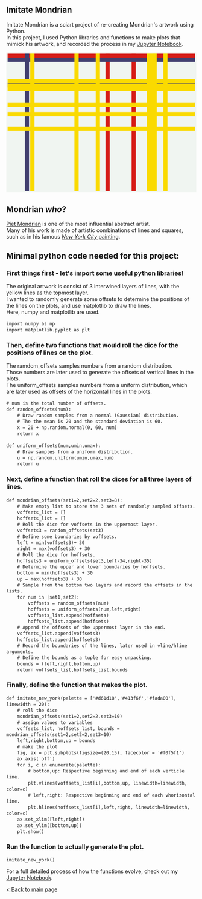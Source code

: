 ## Imitate Mondrian 
Imitate Mondrian is a sciart project of re-creating Mondrian's artwork using Python.  
In this project, I used Python libraries and functions to make plots that mimick his artwork, and recorded the process in my [Jupyter Notebook](https://github.com/zhezhen-y/sciart/blob/main/imitate_mondrian_new_york.ipynb).

<img src="images/imitate_new_york.png?raw=true">

## Mondrian *who*?
[Piet Mondrian](https://en.wikipedia.org/wiki/Piet_Mondrian) is one of the most influential abstract artist.   
Many of his work is made of artistic combinations of lines and squares, such as in his famous [*New York City* painting](https://en.wikipedia.org/wiki/New_York_City_(painting)).

## Minimal python code needed for this project:
### First things first - let's import some useful python libraries!
The original artwork is consist of 3 interwined layers of lines, with the yellow lines as the topmost layer.   
I wanted to randomly generate some offsets to determine the positions of the lines on the plots, and use matplotlib to draw the lines.   
Here, numpy and matplotlib are used.

```
import numpy as np  
import matplotlib.pyplot as plt
```
### Then, define two functions that would roll the dice for the positions of lines on the plot.

The ramdom_offsets samples numbers from a random distribution.    
Those numbers are later used to generate the offsets of vertical lines in the plots.    
The uniform_offsets samples numbers from a uniform distribution, which are later used as offsets of the horizontal lines in the plots.

```
# num is the total number of offsets.
def random_offsets(num):
    # Draw random samples from a normal (Gaussian) distribution.
    # The the mean is 20 and the standard deviation is 60.
    x = 20 + np.random.normal(0, 60, num)
    return x
    
def uniform_offsets(num,umin,umax):
    # Draw samples from a uniform distribution.
    u = np.random.uniform(umin,umax,num)
    return u
```
### Next, define a function that roll the dices for all three layers of lines.
```
def mondrian_offsets(set1=2,set2=2,set3=8):
    # Make empty list to store the 3 sets of randomly sampled offsets.
    voffsets_list = []
    hoffsets_list = []
    # Roll the dice for voffsets in the uppermost layer. 
    voffsets3 = random_offsets(set3)
    # Define some boundaries by voffsets.
    left = min(voffsets3)+ 30
    right = max(voffsets3) + 30
    # Roll the dice for hoffsets.
    hoffsets3 = uniform_offsets(set3,left-34,right-35)
    # Determine the upper and lower boundaries by hoffsets.
    bottom = min(hoffsets3) + 30
    up = max(hoffsets3) + 30
    # Sample from the bottom two layers and record the offsets in the lists.
    for num in [set1,set2]:
        voffsets = random_offsets(num)
        hoffsets = uniform_offsets(num,left,right)
        voffsets_list.append(voffsets)
        hoffsets_list.append(hoffsets)
    # Append the offsets of the uppermost layer in the end.
    voffsets_list.append(voffsets3)
    hoffsets_list.append(hoffsets3)
    # Record the boundaries of the lines, later used in vline/hline arguments. 
    # Define the bounds as a tuple for easy unpacking.
    bounds = (left,right,bottom,up)
    return voffsets_list,hoffsets_list,bounds
```
### Finally, define the function that makes the plot.
```
def imitate_new_york(palette = ['#d61d18','#413f6f','#fada00'], linewidth = 20):
    # roll the dice
    mondrian_offsets(set1=2,set2=2,set3=10)
    # assign values to variables
    voffsets_list, hoffsets_list, bounds = mondrian_offsets(set1=2,set2=2,set3=10)
    left,right,bottom,up = bounds
    # make the plot
    fig, ax = plt.subplots(figsize=(20,15), facecolor = '#f0f5f1')
    ax.axis('off')
    for i, c in enumerate(palette):
        # bottom,up: Respective beginning and end of each verticle line.
        plt.vlines(voffsets_list[i],bottom,up, linewidth=linewidth, color=c)
        # left,right: Respective beginning and end of each vhorizontal line.
        plt.hlines(hoffsets_list[i],left,right, linewidth=linewidth, color=c)
    ax.set_xlim([left,right])
    ax.set_ylim([bottom,up])
    plt.show()
```
### Run the function to actually generate the plot.
```
imitate_new_york()
```

For a full detailed process of how the functions evolve, check out my [Jupyter Notebook](https://github.com/zhezhen-y/sciart/blob/main/imitate_mondrian_new_york.ipynb).

[< Back to main page](index.md)

